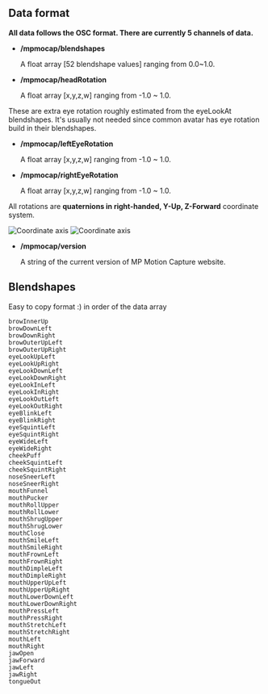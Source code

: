 ## Data format
**All data follows the OSC format.
There are currently 5 channels of data.**
- **/mpmocap/blendshapes**
  
  A float array [52 blendshape values] ranging from 0.0~1.0. 
  
- **/mpmocap/headRotation**
    
   A float array [x,y,z,w] ranging from -1.0 ~ 1.0. 

These are extra eye rotation roughly estimated from the eyeLookAt blendshapes. It's usually not needed since common avatar has eye rotation build in their blendshapes.
- **/mpmocap/leftEyeRotation**

   A float array [x,y,z,w] ranging from -1.0 ~ 1.0.
   
- **/mpmocap/rightEyeRotation**

    A float array [x,y,z,w] ranging from -1.0 ~ 1.0.

All rotations are **quaternions in right-handed, Y-Up, Z-Forward** coordinate system.

<img class="dark:hidden" src="https://github.com/need4steve/mpmocap/blob/main/assets/coordinate-axes-light.png?raw=true" alt="Coordinate axis">
<img class="hidden dark:block" src="https://github.com/need4steve/mpmocap/blob/main/assets/coordinate-axes-dark.png?raw=true" alt="Coordinate axis">

- **/mpmocap/version**

    A string of the current version of MP Motion Capture website.


## Blendshapes
Easy to copy format :) in order of the data array
```
browInnerUp
browDownLeft
browDownRight
browOuterUpLeft
browOuterUpRight
eyeLookUpLeft
eyeLookUpRight
eyeLookDownLeft
eyeLookDownRight
eyeLookInLeft
eyeLookInRight
eyeLookOutLeft
eyeLookOutRight
eyeBlinkLeft
eyeBlinkRight
eyeSquintLeft
eyeSquintRight
eyeWideLeft
eyeWideRight
cheekPuff
cheekSquintLeft
cheekSquintRight
noseSneerLeft
noseSneerRight
mouthFunnel
mouthPucker
mouthRollUpper
mouthRollLower
mouthShrugUpper
mouthShrugLower
mouthClose
mouthSmileLeft
mouthSmileRight
mouthFrownLeft
mouthFrownRight
mouthDimpleLeft
mouthDimpleRight
mouthUpperUpLeft
mouthUpperUpRight
mouthLowerDownLeft
mouthLowerDownRight
mouthPressLeft
mouthPressRight
mouthStretchLeft
mouthStretchRight
mouthLeft
mouthRight
jawOpen
jawForward
jawLeft
jawRight
tongueOut
```